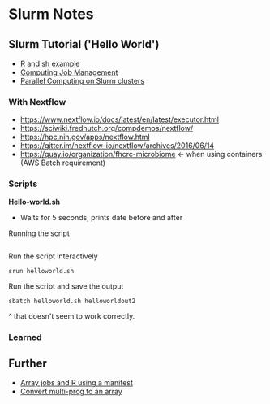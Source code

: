 # Slurm Notes

## Slurm Tutorial ('Hello World')

* [R and sh example](https://github.com/FredHutch/slurm-examples/tree/master/R_and_sh_example)
* [Computing Job Management](https://sciwiki.fredhutch.org/scicomputing/compute_jobs/)
* [Parallel Computing on Slurm clusters](https://sciwiki.fredhutch.org/scicomputing/compute_parallel/)

### With Nextflow

* https://www.nextflow.io/docs/latest/en/latest/executor.html
* https://sciwiki.fredhutch.org/compdemos/nextflow/
* https://hpc.nih.gov/apps/nextflow.html
* https://gitter.im/nextflow-io/nextflow/archives/2016/06/14
* https://quay.io/organization/fhcrc-microbiome <- when using containers (AWS Batch requirement)


### Scripts

**Hello-world.sh**

* Waits for 5 seconds, prints date before and after

Running the script

```
```

Run the script interactively

```
srun helloworld.sh
```

Run the script and save the output

```
sbatch helloworld.sh helloworldout2
```

^ that doesn't seem to work correctly. 


### Learned



## Further 

* [Array jobs and R using a manifest](https://github.com/FredHutch/slurm-examples/tree/master/ManifestofJobs-R)
* [Convert multi-prog to an array](https://github.com/FredHutch/slurm-examples/tree/master/mp-array)